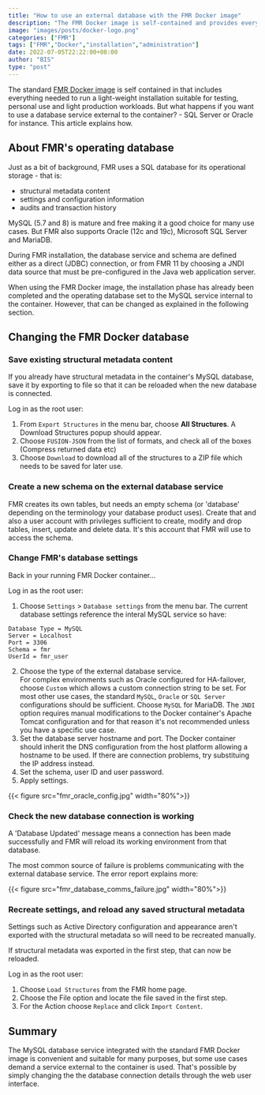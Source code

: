 ```yaml
---
title: "How to use an external database with the FMR Docker image"
description: "The FMR Docker image is self-contained and provides everything needed for a functional installation. However, some use cases require an external database for FMR's operational storage in preference to the MySQL service provided in the container. This article explains how."
image: "images/posts/docker-logo.png"
categories: ["FMR"]
tags: ["FMR","Docker","installation","administration"]
date: 2022-07-05T22:22:00+08:00
author: "BIS"
type: "post"
---
```


The standard [FMR Docker image](https://hub.docker.com/r/metadatatechnology/fmr-mysql) is self contained in that includes everything needed to run a light-weight installation suitable for testing, personal use and light production workloads. But what happens if you want to use a database service external to the container? - SQL Server or Oracle for instance. This article explains how.

## About FMR's operating database

Just as a bit of background, FMR uses a SQL database for its operational storage - that is:
- structural metadata content
- settings and configuration information
- audits and transaction history

MySQL (5.7 and 8) is mature and free making it a good choice for many use cases. But FMR also supports Oracle (12c and 19c), Microsoft SQL Server and MariaDB.

During FMR installation, the database service and schema are defined either as a direct (JDBC) connection, or from FMR 11 by choosing a JNDI data source that must be pre-configured in the Java web application server.

When using the FMR Docker image, the installation phase has already been completed and the operating database set to the MySQL service internal to the container. However, that can be changed as explained in the following section.

## Changing the FMR Docker database
### Save existing structural metadata content
If you already have structural metadata in the container's MySQL database, save it by exporting to file so that it can be reloaded when the new database is connected. 

Log in as the root user:
1. From `Export Structures` in the menu bar, choose **All Structures**. A Download Structures popup should appear.
2. Choose `FUSION-JSON` from the list of formats, and check all of the boxes (Compress returned data etc)
3. Choose `Download` to download all of the structures to a ZIP file which needs to be saved for later use.

### Create a new schema on the external database service
FMR creates its own tables, but needs an empty schema (or 'database' depending on the terminology your database product uses). Create that and also a user account with privileges sufficient to create, modify and drop tables, insert, update and delete data. It's this account that FMR will use to access the schema.

### Change FMR's database settings
Back in your running FMR Docker container...

Log in as the root user:
1. Choose `Settings` > `Database settings` from the menu bar. The current database settings reference the interal MySQL service so have:
```
Database Type = MySQL
Server = Localhost
Port = 3306
Schema = fmr
UserId = fmr_user
```
2. Choose the type of the external database service.<br>For complex environments such as Oracle configured for HA-failover, choose `Custom` which allows a custom connection string to be set. For most other use cases, the standard `MySQL`, `Oracle` or `SQL Server` configurations should be sufficient. Choose `MySQL` for MariaDB. The `JNDI` option requires manual modifications to the Docker container's Apache Tomcat configuration and for that reason it's not recommended unless you have a specific use case.
3. Set the database server hostname and port. The Docker container should inherit the DNS configuration from the host platform allowing a hostname to be used. If there are connection problems, try substituing the IP address instead.
4. Set the schema, user ID and user password.
5. Apply settings.

{{< figure src="fmr_oracle_config.jpg" width="80%">}}


### Check the new database connection is working
A 'Database Updated' message means a connection has been made successfully and FMR will reload its working environment from that database.

The most common source of failure is problems communicating with the external database service. The error report explains more: 

{{< figure src="fmr_database_comms_failure.jpg" width="80%">}}

### Recreate settings, and reload any saved structural metadata
Settings such as Active Directory configuration and appearance aren't exported with the structural metadata so will need to be recreated manually.

If structural metadata was exported in the first step, that can now be reloaded.

Log in as the root user:
1. Choose `Load Structures` from the FMR home page.
2. Choose the File option and locate the file saved in the first step.
3. For the Action choose `Replace` and click `Import Content`.


## Summary

The MySQL database service integrated with the standard FMR Docker image is convenient and suitable for many purposes, but some use cases demand a service external to the container is used. That's possible by simply changing the the database connection details through the web user interface.

